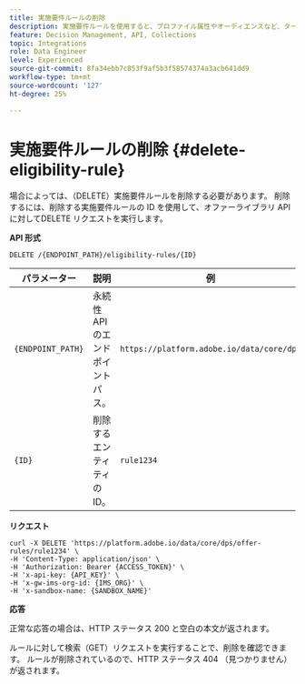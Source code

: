 ```yaml
---
title: 実施要件ルールの削除
description: 実施要件ルールを使用すると、プロファイル属性やオーディエンスなど、ターゲットにしたい項目に基づいて実施要件を満たす候補を定義できます。
feature: Decision Management, API, Collections
topic: Integrations
role: Data Engineer
level: Experienced
source-git-commit: 8fa34ebb7c853f9af5b3f58574374a3acb641dd9
workflow-type: tm+mt
source-wordcount: '127'
ht-degree: 25%

---
```


# 実施要件ルールの削除 {#delete-eligibility-rule}

場合によっては、（DELETE）実施要件ルールを削除する必要があります。 削除するには、削除する実施要件ルールの ID を使用して、オファーライブラリ API に対してDELETE リクエストを実行します。

**API 形式**

```http
DELETE /{ENDPOINT_PATH}/eligibility-rules/{ID}
```

| パラメーター | 説明 | 例 |
| --------- | ----------- | ------- |
| `{ENDPOINT_PATH}` | 永続性 API のエンドポイントパス。 | `https://platform.adobe.io/data/core/dps` |
| `{ID}` | 削除するエンティティの ID。 | `rule1234` |

**リクエスト**

```shell
curl -X DELETE 'https://platform.adobe.io/data/core/dps/offer-rules/rule1234' \
-H 'Content-Type: application/json' \
-H 'Authorization: Bearer {ACCESS_TOKEN}' \
-H 'x-api-key: {API_KEY}' \
-H 'x-gw-ims-org-id: {IMS_ORG}' \
-H 'x-sandbox-name: {SANDBOX_NAME}'
```

**応答**

正常な応答の場合は、HTTP ステータス 200 と空白の本文が返されます。

ルールに対して検索（GET）リクエストを実行することで、削除を確認できます。 ルールが削除されているので、HTTP ステータス 404 （見つかりません）が返されます。
